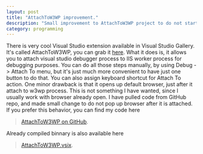 ```yaml
---
layout: post
title: "AttachToW3WP improvement."
description: "Small improvement to AttachToW3WP project to do not start default browser after attaching."
category: programming
---
```

There is very cool Visual Studio extension available in Visual Studio Gallery. It's called AttachToW3WP, you can grab it [here](https://visualstudiogallery.msdn.microsoft.com/14b2a959-446f-406c-bcf0-abe87fc529e7). What it does is, it allows you to attach visual studio debugger process to IIS worker process for debugging purposes. You can do all those steps manually, by using Debug -> Attach To menu, but it's just much more convenient to have just one button to do that. You can also assign keyboard shortcut for Attach To action. One minor drawback is that it opens up default browser, just after it attach to w3wp process. This is not something I have wanted, since I usually work with browser already open. I have pulled code from GitHub repo, and made small change to do not pop up browser after it is attached. If you prefer this behavior, you can find my code here 

>[AttachToW3WP on GitHub](https://github.com/jmalczak/AttachToW3WP). 

Already compiled binnary is also available here 

>[AttachToW3WP.vsix](https://github.com/jmalczak/AttachToW3WP/raw/master/Binnaries/AttachToW3WP.vsix).